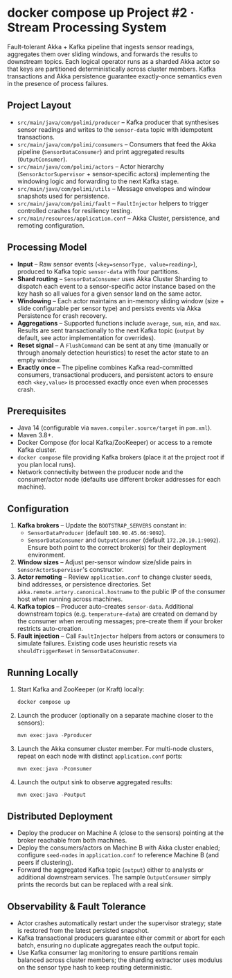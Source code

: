 docker compose up 
Project #2 · Stream Processing System
=====================================

Fault-tolerant Akka + Kafka pipeline that ingests sensor readings, aggregates them over sliding windows, and forwards the results to downstream topics. Each logical operator runs as a sharded Akka actor so that keys are partitioned deterministically across cluster members. Kafka transactions and Akka persistence guarantee exactly-once semantics even in the presence of process failures.

Project Layout
--------------
- `src/main/java/com/polimi/producer` – Kafka producer that synthesises sensor readings and writes to the `sensor-data` topic with idempotent transactions.
- `src/main/java/com/polimi/consumers` – Consumers that feed the Akka pipeline (`SensorDataConsumer`) and print aggregated results (`OutputConsumer`).
- `src/main/java/com/polimi/actors` – Actor hierarchy (`SensorActorSupervisor` + sensor-specific actors) implementing the windowing logic and forwarding to the next Kafka stage.
- `src/main/java/com/polimi/utils` – Message envelopes and window snapshots used for persistence.
- `src/main/java/com/polimi/fault` – `FaultInjector` helpers to trigger controlled crashes for resiliency testing.
- `src/main/resources/application.conf` – Akka Cluster, persistence, and remoting configuration.

Processing Model
----------------
- **Input** – Raw sensor events (`<key=sensorType, value=reading>`), produced to Kafka topic `sensor-data` with four partitions.
- **Shard routing** – `SensorDataConsumer` uses Akka Cluster Sharding to dispatch each event to a sensor-specific actor instance based on the key hash so all values for a given sensor land on the same actor.
- **Windowing** – Each actor maintains an in-memory sliding window (size + slide configurable per sensor type) and persists events via Akka Persistence for crash recovery.
- **Aggregations** – Supported functions include `average`, `sum`, `min`, and `max`. Results are sent transactionally to the next Kafka topic (`output` by default, see actor implementation for overrides).
- **Reset signal** – A `FlushCommand` can be sent at any time (manually or through anomaly detection heuristics) to reset the actor state to an empty window.
- **Exactly once** – The pipeline combines Kafka read-committed consumers, transactional producers, and persistent actors to ensure each `<key,value>` is processed exactly once even when processes crash.

Prerequisites
-------------
- Java 14 (configurable via `maven.compiler.source/target` in `pom.xml`).
- Maven 3.8+.
- Docker Compose (for local Kafka/ZooKeeper) or access to a remote Kafka cluster.
- `docker compose` file providing Kafka brokers (place it at the project root if you plan local runs).
- Network connectivity between the producer node and the consumer/actor node (defaults use different broker addresses for each machine).

Configuration
-------------
1. **Kafka brokers** – Update the `BOOTSTRAP_SERVERS` constant in:
	- `SensorDataProducer` (default `100.90.45.66:9092`).
	- `SensorDataConsumer` and `OutputConsumer` (default `172.20.10.1:9092`).
	Ensure both point to the correct broker(s) for their deployment environment.
2. **Window sizes** – Adjust per-sensor window size/slide pairs in `SensorActorSupervisor`'s constructor.
3. **Actor remoting** – Review `application.conf` to change cluster seeds, bind addresses, or persistence directories. Set `akka.remote.artery.canonical.hostname` to the public IP of the consumer host when running across machines.
4. **Kafka topics** – Producer auto-creates `sensor-data`. Additional downstream topics (e.g. `temperature-data`) are created on demand by the consumer when rerouting messages; pre-create them if your broker restricts auto-creation.
5. **Fault injection** – Call `FaultInjector` helpers from actors or consumers to simulate failures. Existing code uses heuristic resets via `shouldTriggerReset` in `SensorDataConsumer`.

Running Locally
---------------
1. Start Kafka and ZooKeeper (or Kraft) locally:

	```powershell
	docker compose up
	```

2. Launch the producer (optionally on a separate machine closer to the sensors):

	```powershell
	mvn exec:java -Pproducer
	```

3. Launch the Akka consumer cluster member. For multi-node clusters, repeat on each node with distinct `application.conf` ports:

	```powershell
	mvn exec:java -Pconsumer
	```

4. Launch the output sink to observe aggregated results:

	```powershell
	mvn exec:java -Poutput
	```


Distributed Deployment
----------------------
- Deploy the producer on Machine A (close to the sensors) pointing at the broker reachable from both machines.
- Deploy the consumers/actors on Machine B with Akka cluster enabled; configure `seed-nodes` in `application.conf` to reference Machine B (and peers if clustering).
- Forward the aggregated Kafka topic (`output`) either to analysts or additional downstream services. The sample `OutputConsumer` simply prints the records but can be replaced with a real sink.

Observability & Fault Tolerance
--------------------------------
- Actor crashes automatically restart under the supervisor strategy; state is restored from the latest persisted snapshot.
- Kafka transactional producers guarantee either commit or abort for each batch, ensuring no duplicate aggregates reach the output topic.
- Use Kafka consumer lag monitoring to ensure partitions remain balanced across cluster members; the sharding extractor uses modulus on the sensor type hash to keep routing deterministic.
